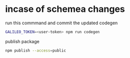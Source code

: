 # incase of schemea changes

run this commmand and commit the updated codegen
```bash
GALILEO_TOKEN=<user-token> npm run codegen
```

publish package
```bash
npm publish --access=public
```
